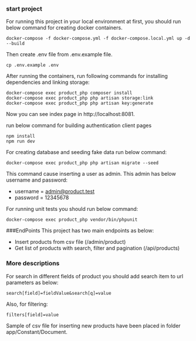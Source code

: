 
### start project
For running this project in your local environment at first, you should run below command for creating docker containers.

`docker-compose -f docker-compose.yml -f docker-compose.local.yml up -d --build`

Then create .env file from .env.example file.

`cp .env.example .env`

After running the containers, run following commands for installing dependencies and linking storage:
```
docker-compose exec product_php composer install
docker-compose exec product_php php artisan storage:link
docker-compose exec product_php php artisan key:generate
```
Now you can see index page in http://localhost:8081.

run below command for building authentication client pages

```
npm install
npm run dev
```

For creating database and seeding fake data run below command:

`docker-compose exec product_php php artisan migrate --seed`

This command cause inserting a user as admin. This admin has below username and password:

- username = admin@product.test
- password = 12345678


For running unit tests you should run below command:

`docker-compose exec product_php vendor/bin/phpunit`

###EndPoints
This project has two main endpoints as below:
- Insert products from csv file (/admin/product)
- Get list of products with search, filter and pagination (/api/products)

### More descriptions
For search in different fields of product you should add search item to url parameters as below:

`search[field]=fieldValue&search[q]=value`

Also, for filtering:

`filters[field]=value` 

Sample of csv file for inserting new products have been placed in folder app/Constant/Document.


  

